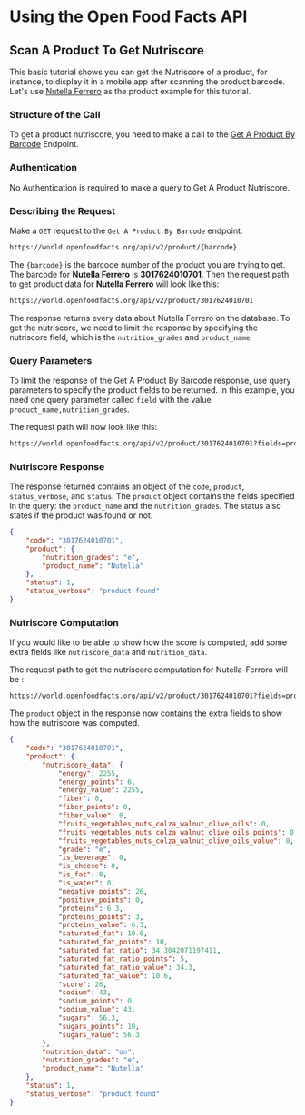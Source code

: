# Using the Open Food Facts API
<!--Add a brief introduction of what the tutorial does -->
## Scan A Product To Get Nutriscore

This basic tutorial shows you can get the Nutriscore of a product, for instance, to display it in a mobile app after scanning the product barcode. Let's use [Nutella Ferrero](https://world.openfoodfacts.org/product/3017624010701/nutella-nutella-ferrero) as the product example for this tutorial.

<!-- Meet Dave. Dave is an active Open Food Facts contributor and a developer who wants to build HealthyFoodChoices, an Android app aimed at conscious consumers that buy healthy products. He has a consumer called Anna. Anna wants to know more on the nutritional facts of Nutella - Ferrero from the HealthyFoodChoices app. Dave needs his app to make an API call to provide her with this information. -->

### Structure of the Call

To get a product nutriscore, you need to make a call to the [Get A Product By Barcode](https://openfoodfacts.github.io/openfoodfacts-server/reference/api.html#tag/Read-Requests/operation/get-product-by-barcode) Endpoint.

### Authentication

No Authentication is required to make a query to Get A Product Nutriscore.

### Describing the Request

Make a `GET` request to the `Get A Product By Barcode` endpoint.

```bash
https://world.openfoodfacts.org/api/v2/product/{barcode}
```

The `{barcode}` is the barcode number of the product you are trying to get. The barcode for **Nutella Ferrero** is **3017624010701**. Then the request path to get product data for **Nutella Ferrero** will look like this:

```bash
https://world.openfoodfacts.org/api/v2/product/3017624010701
```

The response returns every data about Nutella Ferrero on the database. To get the nutriscore, we need to limit the response by specifying the nutriscore field, which is the `nutrition_grades` and `product_name`.
<!--Is it only nutriscore_data -->

### Query Parameters

To limit the response of the Get A Product By Barcode response, use query parameters to specify the product fields to be returned. In this example, you need one query parameter called `field` with the value `product_name,nutrition_grades`.

The request path will now look like this:

```bash
https://world.openfoodfacts.org/api/v2/product/3017624010701?fields=product_name,nutriscore_data
```

### Nutriscore Response

The response returned contains an object of the `code`, `product`, `status_verbose`, and `status`. The `product` object contains the fields specified in the query: the `product_name` and the `nutrition_grades`. The status also states if the product was found or not.

```json
{
    "code": "3017624010701",
    "product": {
        "nutrition_grades": "e",
        "product_name": "Nutella"
    },
    "status": 1,
    "status_verbose": "product found"
}
```

### Nutriscore Computation

If you would like to be able to show how the score is computed, add some extra fields like `nutriscore_data` and `nutrition_data`.

The request path to get the nutriscore computation for Nutella-Ferroro will be :

```bash
https://world.openfoodfacts.org/api/v2/product/3017624010701?fields=product_name,nutrition_grades,nutriscore_data,nutrition_data,
```

The `product` object in the response now contains the extra fields to show how the nutriscore was computed.

```json
{
    "code": "3017624010701",
    "product": {
        "nutriscore_data": {
            "energy": 2255,
            "energy_points": 6,
            "energy_value": 2255,
            "fiber": 0,
            "fiber_points": 0,
            "fiber_value": 0,
            "fruits_vegetables_nuts_colza_walnut_olive_oils": 0,
            "fruits_vegetables_nuts_colza_walnut_olive_oils_points": 0,
            "fruits_vegetables_nuts_colza_walnut_olive_oils_value": 0,
            "grade": "e",
            "is_beverage": 0,
            "is_cheese": 0,
            "is_fat": 0,
            "is_water": 0,
            "negative_points": 26,
            "positive_points": 0,
            "proteins": 6.3,
            "proteins_points": 3,
            "proteins_value": 6.3,
            "saturated_fat": 10.6,
            "saturated_fat_points": 10,
            "saturated_fat_ratio": 34.3042071197411,
            "saturated_fat_ratio_points": 5,
            "saturated_fat_ratio_value": 34.3,
            "saturated_fat_value": 10.6,
            "score": 26,
            "sodium": 43,
            "sodium_points": 0,
            "sodium_value": 43,
            "sugars": 56.3,
            "sugars_points": 10,
            "sugars_value": 56.3
        },
        "nutrition_data": "on",
        "nutrition_grades": "e",
        "product_name": "Nutella"
    },
    "status": 1,
    "status_verbose": "product found"
}
```

<!-- Probably have a conclusion that links to the next possible topic eg filter countries using lc and cc-->